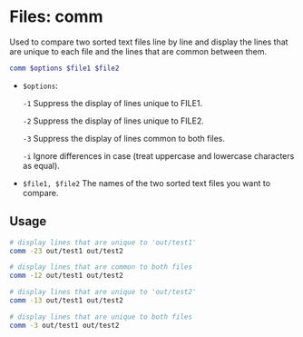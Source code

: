 # Files: comm

Used to compare two sorted text files line by line and display the lines that are unique to each file and the lines that are common between them.

```bash
comm $options $file1 $file2
```

- `$options`:

  `-1` Suppress the display of lines unique to FILE1.

  `-2` Suppress the display of lines unique to FILE2.

  `-3` Suppress the display of lines common to both files.

  `-i` Ignore differences in case (treat uppercase and lowercase characters as equal).

- `$file1, $file2` The names of the two sorted text files you want to compare.

## Usage

```bash
# display lines that are unique to 'out/test1'
comm -23 out/test1 out/test2

# display lines that are common to both files
comm -12 out/test1 out/test2

# display lines that are unique to 'out/test2'
comm -13 out/test1 out/test2

# display lines that are unique to both files
comm -3 out/test1 out/test2
```
